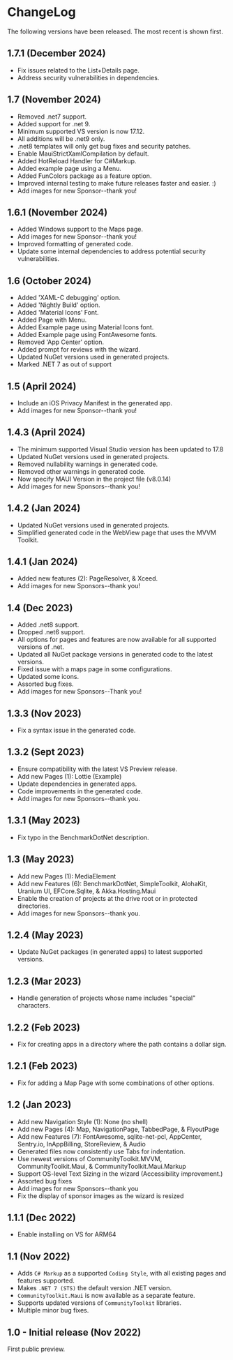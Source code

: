 # ChangeLog

The following versions have been released. The most recent is shown first.

## 1.7.1  (December 2024)

- Fix issues related to the List+Details page.
- Address security vulnerabilities in dependencies.

## 1.7  (November 2024)

- Removed .net7 support.
- Added support for .net 9.
- Minimum supported VS version is now 17.12.
- All additions will be .net9 only.
- .net8 templates will only get bug fixes and security patches.
- Enable MauiStrictXamlCompilation by default.
- Added HotReload Handler for C#Markup.
- Added example page using a Menu.
- Added FunColors package as a feature option.
- Improved internal testing to make future releases faster and easier. :)
- Add images for new Sponsor--thank you!

## 1.6.1  (November 2024)

- Added Windows support to the Maps page.
- Add images for new Sponsor--thank you!
- Improved formatting of generated code.
- Update some internal dependencies to address potential security vulnerabilities.

## 1.6  (October 2024)

- Added 'XAML-C debugging' option.
- Added 'Nightly Build' option.
- Added 'Material Icons' Font.
- Added Page with Menu.
- Added Example page using Material Icons font.
- Added Example page using FontAwesome fonts.
- Removed 'App Center' option.
- Added prompt for reviews with the wizard.
- Updated NuGet versions used in generated projects.
- Marked .NET 7 as out of support

## 1.5  (April 2024)

- Include an iOS Privacy Manifest in the generated app.
- Add images for new Sponsor--thank you!

## 1.4.3  (April 2024)

- The minimum supported Visual Studio version has been updated to 17.8
- Updated NuGet versions used in generated projects.
- Removed nullability warnings in generated code.
- Removed other warnings in generated code.
- Now specify MAUI Version in the project file (v8.0.14)
- Add images for new Sponsors--thank you!

## 1.4.2  (Jan 2024)

- Updated NuGet versions used in generated projects.
- Simplified generated code in the WebView page that uses the MVVM Toolkit.

## 1.4.1  (Jan 2024)

- Added new features (2): PageResolver, & Xceed.
- Add images for new Sponsors--thank you!

## 1.4  (Dec 2023)

- Added .net8 support.
- Dropped .net6 support.
- All options for pages and features are now available for all supported versions of .net.
- Updated all NuGet package versions in generated code to the latest versions.
- Fixed issue with a maps page in some configurations.
- Updated some icons.
- Assorted bug fixes.
- Add images for new Sponsors--Thank you!

## 1.3.3  (Nov 2023)

- Fix a syntax issue in the generated code.

## 1.3.2  (Sept 2023)

- Ensure compatibility with the latest VS Preview release.
- Add new Pages (1): Lottie (Example)
- Update dependencies in generated apps.
- Code improvements in the generated code.
- Add images for new Sponsors--thank you.

## 1.3.1  (May 2023)

- Fix typo in the BenchmarkDotNet description.

## 1.3  (May 2023)

- Add new Pages (1): MediaElement
- Add new Features (6): BenchmarkDotNet, SimpleToolkit, AlohaKit, Uranium UI, EFCore.Sqlite, & Akka.Hosting.Maui
- Enable the creation of projects at the drive root or in protected directories.
- Add images for new Sponsors--thank you.

## 1.2.4  (May 2023)

- Update NuGet packages (in generated apps) to latest supported versions.

## 1.2.3  (Mar 2023)

- Handle generation of projects whose name includes "special" characters.

## 1.2.2  (Feb 2023)

- Fix for creating apps in a directory where the path contains a dollar sign.

## 1.2.1  (Feb 2023)

- Fix for adding a Map Page with some combinations of other options.

## 1.2  (Jan 2023)

- Add new Navigation Style (1): None (no shell)
- Add new Pages (4): Map, NavigationPage, TabbedPage, & FlyoutPage
- Add new Features (7): FontAwesome, sqlite-net-pcl, AppCenter, Sentry.io, InAppBilling, StoreReview, & Audio
- Generated files now consistently use Tabs for indentation.
- Use newest versions of CommunityToolkit.MVVM, CommunityToolkit.Maui, & CommunityToolkit.Maui.Markup
- Support OS-level Text Sizing in the wizard (Accessibility improvement.)
- Assorted bug fixes
- Add images for new Sponsors--thank you
- Fix the display of sponsor images as the wizard is resized

## 1.1.1  (Dec 2022)

- Enable installing on VS for ARM64

## 1.1  (Nov 2022)

- Adds `C# Markup` as a supported `Coding Style`, with all existing pages and features supported.
- Makes `.NET 7 (STS)` the default version .NET version.
- `CommunityToolkit.Maui` is now available as a separate feature.
- Supports updated versions of `CommunityToolkit` libraries.
- Multiple minor bug fixes.

## 1.0 - Initial release (Nov 2022)

First public preview.
